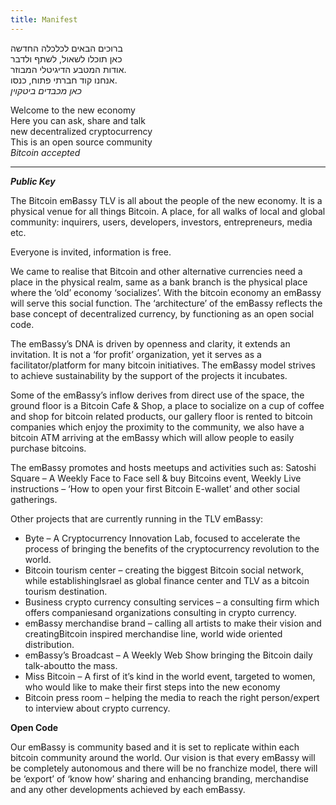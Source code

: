 ```yaml
---
title: Manifest
---
```


<div class="manifest split">
<div class="left hebrew">

ברוכים הבאים לכלכלה החדשה<br>
כאן תוכלו לשאול, לשתף ולדבר<br>
אודות המטבע הדיגיטלי המבוזר.<br>
אנחנו קוד חברתי פתוח, כנסו.<br>
*כאן מכבדים ביטקוין*

</div>
<div class="right">

Welcome to the new economy<br>
Here you can ask, share and talk<br>
new decentralized cryptocurrency<br>
This is an open source community<br>
*Bitcoin accepted*

</div>
</div>

<hr class=floatclear">

_**Public Key**_

The Bitcoin emɃassy TLV is all about the people of the new economy. It is a physical venue for all things Bitcoin. A place, for all walks of local and global community: inquirers, users, developers, investors, entrepreneurs, media etc.

Everyone is invited, information is free.

We came to realise that Bitcoin and other alternative currencies need a place in the physical realm, same as a bank branch is the physical place where the ‘old’ economy ‘socializes’. With the bitcoin economy an emɃassy will serve this social function. The ‘architecture’ of the emɃassy reflects the base concept of decentralized currency, by functioning as an open social code.

The emBassy’s DNA is driven by openness and clarity, it extends an invitation. It is not a ‘for profit’ organization, yet it serves as a facilitator/platform for many bitcoin initiatives. The emɃassy model strives to achieve sustainability by the support of the projects it incubates.

Some of the emɃassy’s inflow derives from direct use of the space, the ground floor is a Bitcoin Cafe & Shop, a place to socialize on a cup of coffee and shop for bitcoin related products, our gallery floor is rented to bitcoin companies which enjoy the proximity to the community, we also have a bitcoin ATM arriving at the emBassy which will allow people to easily purchase bitcoins.

The emɃassy promotes and hosts meetups and activities such as: Satoshi Square – A Weekly Face to Face sell & buy Bitcoins event, Weekly Live instructions – ‘How to open your first Bitcoin E-wallet’ and other social gatherings.

Other projects that are currently running in the TLV emɃassy:

- Byte – A Cryptocurrency Innovation Lab, focused to accelerate the process of bringing the benefits of the cryptocurrency revolution to the world.
- Bitcoin tourism center – creating the biggest Bitcoin social network, while establishingIsrael as global finance center and TLV as a bitcoin tourism destination.
- Business crypto currency consulting services – a consulting firm which offers companiesand organizations consulting in crypto currency.
- emɃassy merchandise brand – calling all artists to make their vision and creatingBitcoin inspired merchandise line, world wide oriented distribution.
- emɃassy’s Broadcast – A Weekly Web Show bringing the Bitcoin daily talk-aboutto the mass.
- Miss Bitcoin – A first of it’s kind in the world event, targeted to women, who would like to make their first steps into the new economy
- Bitcoin press room – helping the media to reach the right person/expert to interview about crypto currency.

**Open Code**

Our emɃassy is community based and it is set to replicate within each bitcoin community around the world. Our vision is that every emɃassy will be completely autonomous and there will be no franchize model, there will be ‘export’ of ‘know how’ sharing and enhancing branding, merchandise and any other developments achieved by each emɃassy.
